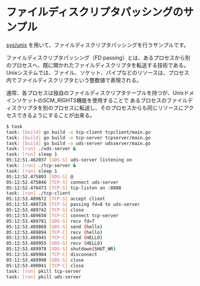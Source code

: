 # ファイルディスクリプタパッシングのサンプル

[sys/unix](https://pkg.go.dev/golang.org/x/sys/unix) を用いて、ファイルディスクリプタパッシングを行うサンプルです。

ファイルディスクリプタパッシング（FD passing）とは、あるプロセスから別のプロセスへ、既に開かれたファイルディスクリプタを転送する技術である。
Unixシステムでは、ファイル、ソケット、パイプなどのリソースは、プロセス内でファイルディスクリプタという整数値で表現される。

通常、各プロセスは独自のファイルディスクリプタテーブルを持つが、UnixドメインソケットのSCM_RIGHTS機能を使用することで
あるプロセスのファイルディスクリプタを別のプロセスに転送し、そのプロセスからも同じリソースにアクセスできるようにすることが出来る。

```sh
$ task
task: [build] go build -o tcp-client tcpclient/main.go
task: [build] go build -o tcp-server tcpserver/main.go
task: [build] go build -o uds-server udsserver/main.go
task: [run] ./uds-server &
task: [run] sleep 1
05:12:51.462037 [UDS-S] uds-server listening on
task: [run] ./tcp-server &
task: [run] sleep 1
05:12:52.475893 [UDS-S] @
05:12:52.475846 [TCP-S] connect uds-server
05:12:52.476473 [TCP-S] tcp-listen on :8888
task: [run] ./tcp-client
05:12:53.489672 [TCP-S] accept client
05:12:53.489720 [TCP-S] passing fd=8 to uds-server
05:12:53.489742 [TCP-S] close
05:12:53.489650 [TCP-C] connect tcp-server
05:12:53.489781 [UDS-S] recv fd=7
05:12:53.489868 [UDS-S] send (hello)
05:12:53.489894 [TCP-C] recv (hello)
05:12:53.489945 [TCP-C] send (HELLO)
05:12:53.489955 [UDS-S] recv (HELLO)
05:12:53.489978 [UDS-S] shutdown(SHUT_WR)
05:12:53.489984 [TCP-C] disconnect
05:12:53.489990 [UDS-S] close
05:12:53.490041 [TCP-C] close
task: [run] pkill tcp-server
task: [run] pkill uds-server
```
